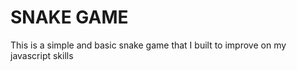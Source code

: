 # SNAKE GAME

This is a simple and basic snake game that I built to improve on my javascript skills
